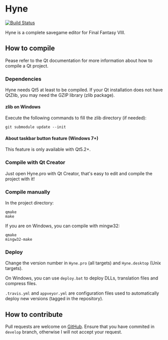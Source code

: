 # Hyne

[![Build Status](https://travis-ci.org/myst6re/hyne.svg?branch=develop)](https://travis-ci.org/myst6re/hyne)

Hyne is a complete savegame editor for Final Fantasy VIII.

## How to compile

Pease refer to the Qt documentation for more information about
how to compile a Qt project.

### Dependencies

Hyne needs Qt5 at least to be compiled. If your Qt installation does not have
QtZlib, you may need the GZIP library (zlib package).

#### zlib on Windows

Execute the following commands to fill the zlib directory (if needed):

    git submodule update --init

#### About taskbar button feature (Windows 7+)

This feature is only available with Qt5.2+.

### Compile with Qt Creator

Just open Hyne.pro with Qt Creator, that's easy to edit
and compile the project with it!

### Compile manually

In the project directory:

    qmake
    make

If you are on Windows, you can compile with mingw32:

    qmake
    mingw32-make

### Deploy

Change the version number in `Hyne.pro` (all targets) and `Hyne.desktop` (Unix
targets).

On Windows, you can use `deploy.bat` to deploy DLLs, translation files
and compress files.

`.travis.yml` and `appveyor.yml` are configuration files used to automatically
deploy new versions (tagged in the repository).

## How to contribute

Pull requests are welcome on [GitHub](https://github.com/myst6re/hyne).
Ensure that you have commited in `develop` branch, otherwise I will not accept
your request.
